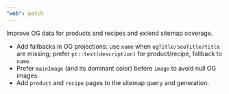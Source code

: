 ```yaml
---
"web": patch
---
```


Improve OG data for products and recipes and extend sitemap coverage.

- Add fallbacks in OG projections: use `name` when `ogTitle/seoTitle/title` are missing; prefer `pt::text(description)` for product/recipe, fallback to `name`.
- Prefer `mainImage` (and its dominant color) before `image` to avoid null OG images.
- Add `product` and `recipe` pages to the sitemap query and generation.
